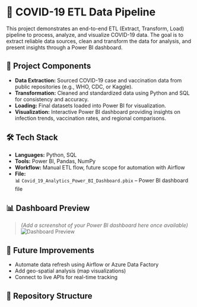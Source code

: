 # 🦠 COVID-19 ETL Data Pipeline

This project demonstrates an end-to-end ETL (Extract, Transform, Load) pipeline to process, analyze, and visualize COVID-19 data. The goal is to extract reliable data sources, clean and transform the data for analysis, and present insights through a Power BI dashboard.

## 📌 Project Components

- **Data Extraction:** Sourced COVID-19 case and vaccination data from public repositories (e.g., WHO, CDC, or Kaggle).
- **Transformation:** Cleaned and standardized data using Python and SQL for consistency and accuracy.
- **Loading:** Final datasets loaded into Power BI for visualization.
- **Visualization:** Interactive Power BI dashboard providing insights on infection trends, vaccination rates, and regional comparisons.

## 🛠 Tech Stack

- **Languages:** Python, SQL
- **Tools:** Power BI, Pandas, NumPy
- **Workflow:** Manual ETL flow, future scope for automation with Airflow
- **File:**  
  📊 `Covid_19_Analytics_Power_BI_Dashboard.pbix` – Power BI dashboard file

## 📊 Dashboard Preview

> _(Add a screenshot of your Power BI dashboard here once available)_  
> ![Dashboard Preview](dashboard-preview.png)

## 🚀 Future Improvements

- Automate data refresh using Airflow or Azure Data Factory
- Add geo-spatial analysis (map visualizations)
- Connect to live APIs for real-time tracking

## 📂 Repository Structure

